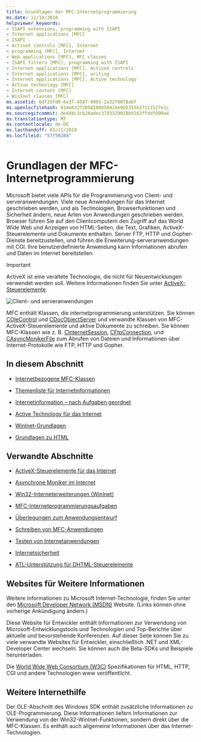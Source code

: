 ```yaml
---
title: Grundlagen der MFC-Internetprogrammierung
ms.date: 11/19/2018
helpviewer_keywords:
- ISAPI extensions, programming with ISAPI
- Internet applications [MFC]
- ISAPI
- ActiveX controls [MFC], Internet
- programming [MFC], Internet
- Web applications [MFC], MFC classes
- ISAPI filters [MFC], programming with ISAPI
- Internet applications [MFC], ActiveX controls
- Internet applications [MFC], writing
- Internet applications [MFC], Active technology
- Active technology [MFC]
- Internet content [MFC]
- WinInet classes [MFC]
ms.assetid: 6df2dfd0-6e3f-4587-9d01-2a32f00f8a6f
ms.openlocfilehash: 814e63272058200850424e9d5355637111527e1c
ms.sourcegitcommit: dedd4c3cb28adec3793329018b9163ffddf890a4
ms.translationtype: MT
ms.contentlocale: de-DE
ms.lasthandoff: 03/11/2019
ms.locfileid: "57750284"
---
```

# <a name="mfc-internet-programming-basics"></a>Grundlagen der MFC-Internetprogrammierung

Microsoft bietet viele APIs für die Programmierung von Client- und serveranwendungen. Viele neue Anwendungen für das Internet geschrieben werden, und als Technologien, Browserfunktionen und Sicherheit ändern, neue Arten von Anwendungen geschrieben werden. Browser führen Sie auf den Clientcomputern den Zugriff auf das World Wide Web und Anzeigen von HTML-Seiten, die Text, Grafiken, ActiveX-Steuerelemente und Dokumente enthalten. Server FTP, HTTP und Gopher-Dienste bereitzustellen, und führen die Erweiterung-serveranwendungen mit CGI. Ihre benutzerdefinierte Anwendung kann Informationen abrufen und Daten im Internet bereitstellen.

>[!IMPORTANT]
> ActiveX ist eine veraltete Technologie, die nicht für Neuentwicklungen verwendet werden soll. Weitere Informationen finden Sie unter [ActiveX-Steuerelemente](activex-controls.md).

![Client- und serveranwendungen](../mfc/media/vc38bq1.gif "Client- und serveranwendungen")

MFC enthält Klassen, die internetprogrammierung unterstützen. Sie können [COleControl](../mfc/reference/colecontrol-class.md) und [CDocObjectServer](../mfc/reference/cdocobjectserver-class.md) und verwandte Klassen von MFC-ActiveX-Steuerelemente und aktive Dokumente zu schreiben. Sie können MFC-Klassen wie z. B. [CInternetSession](../mfc/reference/cinternetsession-class.md), [CFtpConnection](../mfc/reference/cftpconnection-class.md), und [CAsyncMonikerFile](../mfc/reference/casyncmonikerfile-class.md) zum Abrufen von Dateien und Informationen über Internet-Protokolle wie FTP, HTTP und Gopher.

## <a name="in-this-section"></a>In diesem Abschnitt

- [Internetbezogene MFC-Klassen](../mfc/internet-related-mfc-classes.md)

- [Themenliste für Internetinformationen](../mfc/internet-information-by-topic.md)

- [Internetinformation – nach Aufgaben geordnet](../mfc/internet-information-by-task.md)

- [Active Technology für das Internet](../mfc/active-technology-on-the-internet.md)

- [WinInet-Grundlagen](../mfc/wininet-basics.md)

- [Grundlagen zu HTML](../mfc/html-basics.md)

## <a name="related-sections"></a>Verwandte Abschnitte

- [ActiveX-Steuerelemente für das Internet](../mfc/activex-controls-on-the-internet.md)

- [Asynchrone Moniker im Internet](../mfc/asynchronous-monikers-on-the-internet.md)

- [Win32-Interneterweiterungen (WinInet)](../mfc/win32-internet-extensions-wininet.md)

- [MFC-Internetprogrammierungsaufgaben](../mfc/mfc-internet-programming-tasks.md)

- [Überlegungen zum Anwendungsentwurf](../mfc/application-design-choices.md)

- [Schreiben von MFC-Anwendungen](../mfc/writing-mfc-applications.md)

- [Testen von Internetanwendungen](../mfc/testing-internet-applications.md)

- [Internetsicherheit](../mfc/internet-security-cpp.md)

- [ATL-Unterstützung für DHTML-Steuerelemente](../atl/atl-support-for-dhtml-controls.md)

##  <a name="_core_web_sites_for_more_information"></a> Websites für Weitere Informationen

Weitere Informationen zu Microsoft Internet-Technologie, finden Sie unter den [Microsoft Developer Network (MSDN)](http://go.microsoft.com/fwlink/p/?linkid=56322) Website. (Links können ohne vorherige Ankündigung ändern.)

Diese Website für Entwickler enthält Informationen zur Verwendung von Microsoft-Entwicklungstools und Technologien und Top-Berichte über aktuelle und bevorstehende Konferenzen. Auf dieser Seite können Sie zu viele verwandte Websites für Entwickler, einschließlich .NET und XML-Developer Center wechseln. Sie können auch die Beta-SDKs und Beispiele herunterladen.

Die [World Wide Web Consortium (W3C)](http://go.microsoft.com/fwlink/p/?linkid=37125) Spezifikationen für HTML, HTTP, CGI und andere Technologien www veröffentlicht.

##  <a name="_core_more_internet_help"></a> Weitere Internethilfe

Der OLE-Abschnitt des Windows SDK enthält zusätzliche Informationen zu OLE-Programmierung. Diese Informationen liefern Informationen zur Verwendung von der Win32-WinInet-Funktionen, sondern direkt über die MFC-Klassen. Es enthält auch allgemeine Informationen über das Internet-Technologien.
